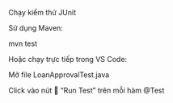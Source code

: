 Chạy kiểm thử JUnit

Sử dụng Maven:

mvn test

Hoặc chạy trực tiếp trong VS Code:

Mở file LoanApprovalTest.java

Click vào nút 🧪 “Run Test” trên mỗi hàm @Test